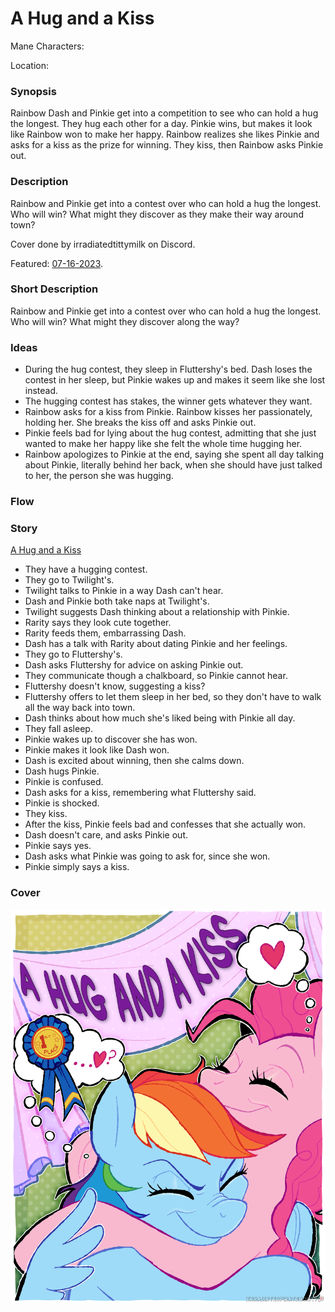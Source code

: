 # A Hug and a Kiss

Mane Characters: 

Location: 

### Synopsis
Rainbow Dash and Pinkie get into a competition to see who can hold a hug the longest. They hug each other for a day. Pinkie wins, but makes it look like Rainbow won to make her happy. Rainbow realizes she likes Pinkie and asks for a kiss as the prize for winning. They kiss, then Rainbow asks Pinkie out.

### Description
Rainbow and Pinkie get into a contest over who can hold a hug the longest. Who will win? What might they discover as they make their way around town?

Cover done by irradiatedtittymilk on Discord.

Featured: [07-16-2023](https://github.com/SilkRose/Pony/blob/mane/src/stories/a-hug-and-a-kiss/featured-2023-07-16-13-02-00.png).

### Short Description
Rainbow and Pinkie get into a contest over who can hold a hug the longest. Who will win? What might they discover along the way?

### Ideas
 - During the hug contest, they sleep in Fluttershy's bed. Dash loses the contest in her sleep, but Pinkie wakes up and makes it seem like she lost instead.
 - The hugging contest has stakes, the winner gets whatever they want.
 - Rainbow asks for a kiss from Pinkie. Rainbow kisses her passionately, holding her. She breaks the kiss off and asks Pinkie out.
 - Pinkie feels bad for lying about the hug contest, admitting that she just wanted to make her happy like she felt the whole time hugging her.
 - Rainbow apologizes to Pinkie at the end, saying she spent all day talking about Pinkie, literally behind her back, when she should have just talked to her, the person she was hugging.

### Flow


### Story
[A Hug and a Kiss](./a-hug-and-a-kiss.md)
 - They have a hugging contest.
 - They go to Twilight's.
 - Twilight talks to Pinkie in a way Dash can't hear.
 - Dash and Pinkie both take naps at Twilight's.
 - Twilight suggests Dash thinking about a relationship with Pinkie.
 - Rarity says they look cute together.
 - Rarity feeds them, embarrassing Dash.
 - Dash has a talk with Rarity about dating Pinkie and her feelings.
 - They go to Fluttershy's.
 - Dash asks Fluttershy for advice on asking Pinkie out.
 - They communicate though a chalkboard, so Pinkie cannot hear.
 - Fluttershy doesn't know, suggesting a kiss?
 - Fluttershy offers to let them sleep in her bed, so they don't have to walk all the way back into town.
 - Dash thinks about how much she's liked being with Pinkie all day.
 - They fall asleep.
 - Pinkie wakes up to discover she has won.
 - Pinkie makes it look like Dash won.
 - Dash is excited about winning, then she calms down.
 - Dash hugs Pinkie.
 - Pinkie is confused.
 - Dash asks for a kiss, remembering what Fluttershy said.
 - Pinkie is shocked.
 - They kiss.
 - After the kiss, Pinkie feels bad and confesses that she actually won.
 - Dash doesn't care, and asks Pinkie out.
 - Pinkie says yes.
 - Dash asks what Pinkie was going to ask for, since she won.
 - Pinkie simply says a kiss.

### Cover

![cover](./cover.png)